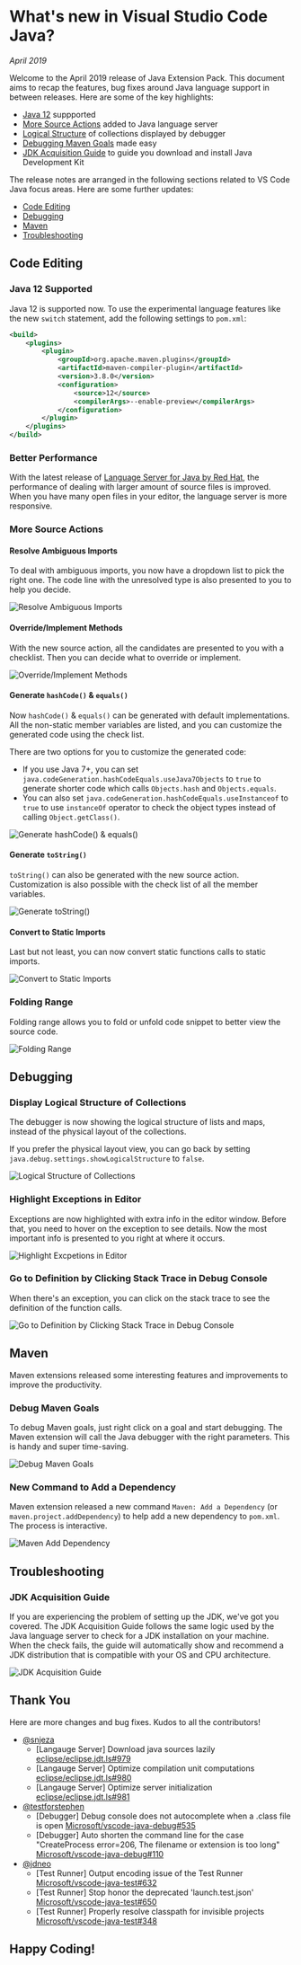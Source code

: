 # What's new in Visual Studio Code Java?

*April 2019*

Welcome to the April 2019 release of Java Extension Pack. This document aims to recap the features, bug fixes around Java language support in between releases. Here are some of the key highlights:

- [Java 12](#java-12-supported) suppported
- [More Source Actions](#more-source-actions) added to Java language server
- [Logical Structure](#display-logical-structure-of-collections) of collections displayed by debugger
- [Debugging Maven Goals](#debug-maven-goals) made easy
- [JDK Acquisition Guide](#jdk-acquisition-guide) to guide you download and install Java Development Kit

The release notes are arranged in the following sections related to VS Code Java focus areas. Here are some further updates:

- [Code Editing](#code-editing)
- [Debugging](#debugging)
- [Maven](#maven)
- [Troubleshooting](#troubleshooting)

## Code Editing

### Java 12 Supported

Java 12 is supported now. To use the experimental language features like the new `switch` statement, add the following settings to `pom.xml`:

```xml
<build>
    <plugins>
        <plugin>
            <groupId>org.apache.maven.plugins</groupId>
            <artifactId>maven-compiler-plugin</artifactId>
            <version>3.8.0</version>
            <configuration>
                <source>12</source>
                <compilerArgs>--enable-preview</compilerArgs>
            </configuration>
        </plugin>
    </plugins>
</build>
```

### Better Performance

With the latest release of [Language Server for Java by Red Hat](https://marketplace.visualstudio.com/items?itemName=redhat.java), the performance of dealing with larger amount of source files is improved. When you have many open files in your editor, the language server is more responsive.

### More Source Actions

#### Resolve Ambiguous Imports

To deal with ambiguous imports, you now have a dropdown list to pick the right one. The code line with the unresolved type is also presented to you to help you decide.

![Resolve Ambiguous Imports](https://github.com/Microsoft/vscode-java-pack/raw/master/release-notes/v0.7.0/java.organize.imports.gif)

#### Override/Implement Methods

With the new source action, all the candidates are presented to you with a checklist. Then you can decide what to override or implement.

![Override/Implement Methods](https://github.com/Microsoft/vscode-java-pack/raw/master/release-notes/v0.7.0/java.implement.methods.gif)

#### Generate `hashCode()` & `equals()`

Now `hashCode()` & `equals()` can be generated with default implementations. All the non-static member variables are listed, and you can customize the generated code using the check list.

There are two options for you to customize the generated code:

- If you use Java 7+, you can set `java.codeGeneration.hashCodeEquals.useJava7Objects` to `true` to generate shorter code which calls `Objects.hash` and `Objects.equals`.
- You can also set `java.codeGeneration.hashCodeEquals.useInstanceof` to `true` to use `instanceOf` operator to check the object types instead of calling `Object.getClass()`.

![Generate `hashCode()` & `equals()`](https://github.com/Microsoft/vscode-java-pack/raw/master/release-notes/v0.7.0/java.hashcode.equals.gif)

#### Generate `toString()`

`toString()` can also be generated with the new source action. Customization is also possible with the check list of all the member variables.

![Generate `toString()`](https://github.com/Microsoft/vscode-java-pack/raw/master/release-notes/v0.7.0/java.generate.tostring.gif)

#### Convert to Static Imports

Last but not least, you can now convert static functions calls to static imports.

![Convert to Static Imports](https://github.com/Microsoft/vscode-java-pack/raw/master/release-notes/v0.7.0/java.convert.static.import.gif)

### Folding Range

Folding range allows you to fold or unfold code snippet to better view the source code.

![Folding Range](https://github.com/Microsoft/vscode-java-pack/raw/master/release-notes/v0.7.0/java.folding.range.gif)

## Debugging

### Display Logical Structure of Collections

The debugger is now showing the logical structure of lists and maps, instead of the physical layout of the collections.

If you prefer the physical layout view, you can go back by setting `java.debug.settings.showLogicalStructure` to `false`.

![Logical Structure of Collections](https://github.com/Microsoft/vscode-java-pack/raw/master/release-notes/v0.7.0/java.debug.logical.structure.gif)

### Highlight Exceptions in Editor

Exceptions are now highlighted with extra info in the editor window. Before that, you need to hover on the exception to see details. Now the most important info is presented to you right at where it occurs.

![Highlight Excpetions in Editor](https://github.com/Microsoft/vscode-java-pack/raw/master/release-notes/v0.7.0/java.debug.exception.view.gif)

### Go to Definition by Clicking Stack Trace in Debug Console

When there's an exception, you can click on the stack trace to see the definition of the function calls.

![Go to Definition by Clicking Stack Trace in Debug Console](https://github.com/Microsoft/vscode-java-pack/raw/master/release-notes/v0.7.0/debug.gtd.stack.trace.gif)

## Maven

Maven extensions released some interesting features and improvements to improve the productivity.

### Debug Maven Goals

To debug Maven goals, just right click on a goal and start debugging. The Maven extension will call the Java debugger with the right parameters. This is handy and super time-saving.

![Debug Maven Goals](https://github.com/Microsoft/vscode-java-pack/raw/master/release-notes/v0.7.0/maven.debug.goals.gif)

### New Command to Add a Dependency

Maven extension released a new command `Maven: Add a Dependency` (or `maven.project.addDependency`) to help add a new dependency to `pom.xml`. The process is interactive.

![Maven Add Dependency](https://github.com/Microsoft/vscode-java-pack/raw/master/release-notes/v0.7.0/maven.add.dependency.gif)

## Troubleshooting

### JDK Acquisition Guide

If you are experiencing the problem of setting up the JDK, we've got you covered. The JDK Acquisition Guide follows the same logic used by the Java language server to check for a JDK installation on your machine. When the check fails, the guide will automatically show and recommend a JDK distribution that is compatible with your OS and CPU architecture.

![JDK Acquisition Guide](https://github.com/Microsoft/vscode-java-pack/raw/master/release-notes/v0.7.0/jdk.acquisition.guide.gif)

## Thank You

Here are more changes and bug fixes. Kudos to all the contributors!

- [@snjeza](https://github.com/snjeza)
    - [Langauge Server] Download java sources lazily [eclipse/eclipse.jdt.ls#979](https://github.com/eclipse/eclipse.jdt.ls/issues/979)
    - [Langauge Server] Optimize compilation unit computations [eclipse/eclipse.jdt.ls#980](https://github.com/eclipse/eclipse.jdt.ls/issues/980)
    - [Langauge Server] Optimize server initialization [eclipse/eclipse.jdt.ls#981](https://github.com/eclipse/eclipse.jdt.ls/issues/981)
- [@testforstephen](https://github.com/testforstephen)
    - [Debugger] Debug console does not autocomplete when a .class file is open [Microsoft/vscode-java-debug#535](https://github.com/Microsoft/vscode-java-debug/issues/535)
    - [Debugger] Auto shorten the command line for the case "CreateProcess error=206, The filename or extension is too long" [Microsoft/vscode-java-debug#110](https://github.com/Microsoft/vscode-java-debug/issues/110)
- [@jdneo](https://github.com/jdneo)
    - [Test Runner] Output encoding issue of the Test Runner [Microsoft/vscode-java-test#632](https://github.com/Microsoft/vscode-java-test/issues/632)
    - [Test Runner] Stop honor the deprecated 'launch.test.json' [Microsoft/vscode-java-test#650](https://github.com/Microsoft/vscode-java-test/issues/650)
    - [Test Runner] Properly resolve classpath for invisible projects [Microsoft/vscode-java-test#348](https://github.com/Microsoft/vscode-java-test/issues/348#issuecomment-480687978)

## Happy Coding!
